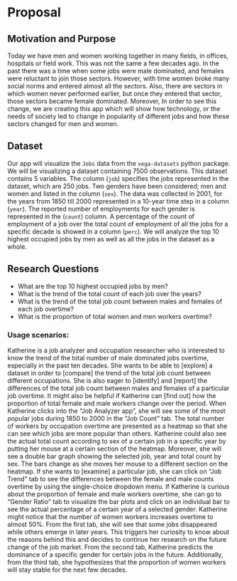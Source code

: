 Proposal
================

## Motivation and Purpose

Today we have men and women working together in many fields, in offices, hospitals or field work. This was not the same a few decades ago. In the past there was a time when some jobs were male dominated, and females were reluctant to join those sectors. However, with time women broke many social norms and entered almost all the sectors. Also, there are sectors in which women never performed earlier, but once they entered that sector, those sectors became female dominated. Moreover, In order to see this change, we are creating this app which will show how technology, or the needs of society led to change in popularity of different jobs and how these sectors changed for men and women.

## Dataset

Our app will visualize the `Jobs` data from the `vega-datasets` python package. We will be visualizing a dataset containing 7500 observations. This dataset contains 5 variables. The column (`job`) specifies the jobs represented in the dataset, which are 250 jobs. Two genders have been considered; men and women and listed in the column (`sex`). The data was collected in 2001, for the years from 1850 till 2000 represented in a 10-year time step in a column (`year`). The reported number of employments for each gender is represented in the (`count`) column. A percentage of the count of employment of a job over the total count of employment of all the jobs for a specific decade is showed in a column (`perc`). We will analyze the top 10 highest occupied jobs by men as well as all the jobs in the dataset as a whole. 


## Research Questions

- What are the top 10 highest occupied jobs by men?
- What is the trend of the total count of each job over the years?
- What is the trend of the total job count between males and females of each job overtime?
- What is the proportion of total women and men workers overtime?

### Usage scenarios:

Katherine is a job analyzer and occupation researcher who is interested to know the trend of the total number of male dominated jobs overtime, especially in the past ten decades. She wants to be able to [explore] a dataset in order to [compare] the trend of the total job count between different occupations. She is also eager to [identify] and [report] the differences of the total job count between males and females of a particular job overtime. It might also be helpful if Katherine can [find out] how the proportion of total female and male workers change over the period. When Katherine clicks into the “Job Analyzer app”, she will see some of the most popular jobs during 1850 to 2000 in the “Job Count” tab. The total number of workers by occupation overtime are presented as a heatmap so that she can see which jobs are more popular than others. Katherine could also see the actual total count according to sex of a certain job in a specific year by putting her mouse at a certain section of the heatmap. Moreover, she will see a double bar graph showing the selected job, year and total count by sex. The bars change as she moves her mouse to a different section on the heatmap. If she wants to [examine] a particular job, she can click on “Job Trend” tab to see the differences between the female and male counts overtime by using the single-choice dropdown menu. If Katherine is curious about the proportion of female and male workers overtime, she can go to “Gender Ratio” tab to visualize the bar plots and click on an individual bar to see the actual percentage of a certain year of a selected gender. Katherine might notice that the number of women workers increases overtime to almost 50%. From the first tab, she will see that some jobs disappeared while others emerge in later years. This triggers her curiosity to know about the reasons behind this and decides to continue her research on the future change of the job market. From the second tab, Katherine predicts the dominance of a specific gender for certain jobs in the future. Additionally, from the third tab, she hypothesizes that the proportion of women workers will stay stable for the next few decades.  
